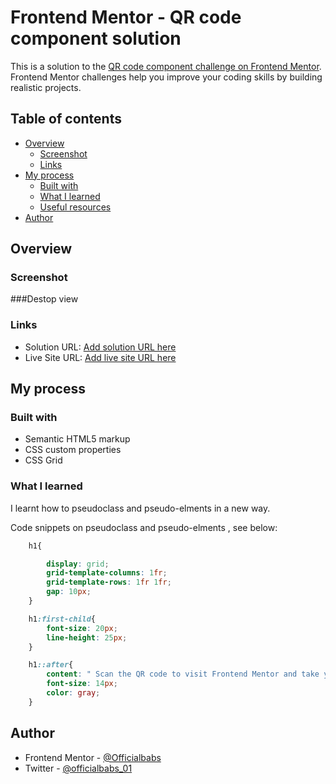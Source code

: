 # Frontend Mentor - QR code component solution

This is a solution to the [QR code component challenge on Frontend Mentor](https://www.frontendmentor.io/challenges/qr-code-component-iux_sIO_H). Frontend Mentor challenges help you improve your coding skills by building realistic projects. 

## Table of contents

- [Overview](#overview)
  - [Screenshot](#screenshot)
  - [Links](#links)
- [My process](#my-process)
  - [Built with](#built-with)
  - [What I learned](#what-i-learned)
  - [Useful resources](#useful-resources)
- [Author](#author)

## Overview

### Screenshot
 ###Destop view

 
### Links

- Solution URL: [Add solution URL here](https://your-solution-url.com)
- Live Site URL: [Add live site URL here](https://your-live-site-url.com)

## My process

### Built with

- Semantic HTML5 markup
- CSS custom properties
- CSS Grid


### What I learned
I learnt how to pseudoclass and pseudo-elments in a new way.

Code snippets on pseudoclass and pseudo-elments , see below:

```css
    h1{

        display: grid;
        grid-template-columns: 1fr;
        grid-template-rows: 1fr 1fr;
        gap: 10px;
    }

    h1:first-child{
        font-size: 20px;
        line-height: 25px;
    }

    h1::after{
        content: " Scan the QR code to visit Frontend Mentor and take your coding skills to the next level";
        font-size: 14px;
        color: gray;
    }
```



## Author
- Frontend Mentor - [@Officialbabs](https://www.frontendmentor.io/profile/Officialbabs)
- Twitter - [@officialbabs_01](https://www.twitter.com/officialbabs_01)

